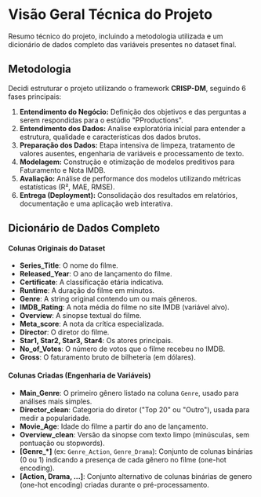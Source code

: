 # Visão Geral Técnica do Projeto

Resumo técnico do projeto, incluindo a metodologia utilizada e um dicionário de dados completo das variáveis presentes no dataset final.

## Metodologia

Decidi estruturar o projeto utilizando o framework **CRISP-DM**, seguindo 6 fases principais:
1.  **Entendimento do Negócio:** Definição dos objetivos e das perguntas a serem respondidas para o estúdio "PProductions".
2.  **Entendimento dos Dados:** Analise exploratória inicial para entender a estrutura, qualidade e características dos dados brutos.
3.  **Preparação dos Dados:** Etapa intensiva de limpeza, tratamento de valores ausentes, engenharia de variáveis e processamento de texto.
4.  **Modelagem:** Construção e otimização de modelos preditivos para Faturamento e Nota IMDB.
5.  **Avaliação:** Análise de performance dos modelos utilizando métricas estatísticas (R², MAE, RMSE).
6.  **Entrega (Deployment):** Consolidação dos resultados em relatórios, documentação e uma aplicação web interativa.

## Dicionário de Dados Completo

#### Colunas Originais do Dataset

* **Series_Title**: O nome do filme.
* **Released_Year**: O ano de lançamento do filme.
* **Certificate**: A classificação etária indicativa.
* **Runtime**: A duração do filme em minutos.
* **Genre**: A string original contendo um ou mais gêneros.
* **IMDB_Rating**: A nota média do filme no site IMDB (variável alvo).
* **Overview**: A sinopse textual do filme.
* **Meta_score**: A nota da crítica especializada.
* **Director**: O diretor do filme.
* **Star1, Star2, Star3, Star4**: Os atores principais.
* **No_of_Votes**: O número de votos que o filme recebeu no IMDB.
* **Gross**: O faturamento bruto de bilheteria (em dólares).

#### Colunas Criadas (Engenharia de Variáveis)

* **Main_Genre**: O primeiro gênero listado na coluna `Genre`, usado para análises mais simples.
* **Director_clean**: Categoria do diretor ("Top 20" ou "Outro"), usada para medir a popularidade.
* **Movie_Age**: Idade do filme a partir do ano de lançamento.
* **Overview_clean**: Versão da sinopse com texto limpo (minúsculas, sem pontuação ou stopwords).
* **[Genre_*]** (ex: `Genre_Action`, `Genre_Drama`): Conjunto de colunas binárias (0 ou 1) indicando a presença de cada gênero no filme (one-hot encoding).
* **[Action, Drama, ...]**: Conjunto alternativo de colunas binárias de genero (one-hot encoding) criadas durante o pré-processamento.
